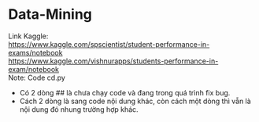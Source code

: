 # Data-Mining
Link Kaggle: <br>
https://www.kaggle.com/spscientist/student-performance-in-exams/notebook <br>
https://www.kaggle.com/vishnurapps/students-performance-in-exam/notebook <bre>
<br>
Note: Code cd.py
+ Có 2 dòng ## là chưa chạy code và đang trong quá trình fix bug.
+ Cách 2 dòng là sang code nội dung khác, còn cách một dòng thì vẫn là nội dung đó nhung trường hợp khác.  
